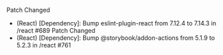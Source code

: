 Patch
Changed
- (React) [Dependency]: Bump eslint-plugin-react from 7.12.4 to 7.14.3 in /react #689
Patch
Changed
- (React) [Dependency]: Bump @storybook/addon-actions from 5.1.9 to 5.2.3 in /react #761
